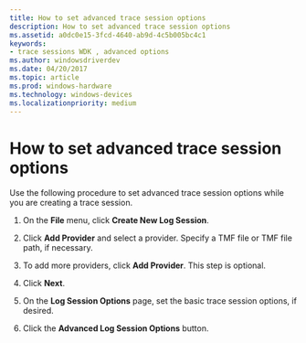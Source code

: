 ```yaml
---
title: How to set advanced trace session options
description: How to set advanced trace session options
ms.assetid: a0dc0e15-3fcd-4640-ab9d-4c5b005bc4c1
keywords:
- trace sessions WDK , advanced options
ms.author: windowsdriverdev
ms.date: 04/20/2017
ms.topic: article
ms.prod: windows-hardware
ms.technology: windows-devices
ms.localizationpriority: medium
---
```


# How to set advanced trace session options


Use the following procedure to set advanced trace session options while you are creating a trace session.

1.  On the **File** menu, click **Create New Log Session**.

2.  Click **Add Provider** and select a provider. Specify a TMF file or TMF file path, if necessary.

3.  To add more providers, click **Add Provider**. This step is optional.

4.  Click **Next**.

5.  On the **Log Session Options** page, set the basic trace session options, if desired.

6.  Click the **Advanced Log Session Options** button.

 

 





